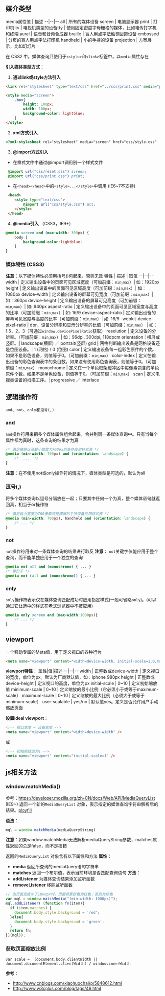 ## 媒介类型
media属性值 | 描述
--|--|--
all	| 所有的媒体设备
screen	| 电脑显示器
print	| 打印机
tv	| 电视机类型的设备tty	| 使用固定密度字母栅格的媒体，比如电传打字机和终端
aural	| 语音和音频合成器
braille	| 盲人用点字法触觉回馈设备
embossed	| 分页的盲人用点字法打印机
handheld	| 小的手持的设备
projection	| 方案展示，比如幻灯片

在 CSS2 中，媒体查询只使用于`<style>`和`<link>`标签中，以`media`属性存在

**引入媒体类型方式**：
1. **通过link或style方法引入**
```html
<link rel="stylesheet" type="text/css" href="../css/print.css" media="print" />

<style media="screen">
    .box{ 
        height: 100px;
        width: 100px; 
        background-color: lightblue;
    }  
</style>
```

2. **xml方式引入**
```html
<?xml-stylesheet rel="stylesheet" media="screen" href="css/style.css" ？>
```

3. **@import方式引入**

- 在样式文件中通过@import调用别一个样式文件
```css
 @import url("css/reset.css") screen;
 @import url("css/print.css") print;
```

- 在`<head></head>`中的`<style>...</style>`中调用 (IE6~7不支持)
```html
 <head>
    <style type="text/css">
    	@import url("css/style.css") all;
    </style>
 </head>
```

4. **@media引入** （CSS3，IE9+）
```css
@media screen and (max-width: 300px) {
    body {
        background-color:lightblue;
    }
}
```

### 媒体特性 (CSS3)
**注意**：以下媒体特性必须用括号()包起来，否则无效
特性 | 描述 | 取值
--|--|--
width	| 定义输出设备中的页面可见区域宽度（可加前缀：`min`,`max`）| 如：1920px
height |	定义输出设备中的页面可见区域高度（可加前缀：`min`,`max`）| 如：1080px
device-width |	定义输出设备的屏幕可见宽度（可加前缀：`min`,`max`）| 如：360px
device-height |	定义输出设备的屏幕可见高度（可加前缀：`min`,`max`）| 如: 640px
aspect-ratio  |	定义输出设备中的页面可见区域宽度与高度的比率（可加前缀：`min`,`max`）| 如: 16/9
device-aspect-ratio	 | 定义输出设备的屏幕可见宽度与高度的比率（可加前缀：`min`,`max`）| 如: 16/9
-webkit-device-pixel-ratio | dpr，设备分辨率和显示分辨率的比值（可加前缀：`min`,`max`） | 如：1.5，2，3（可通过`window.devicePixelRatio`获取）
resolution	| 定义设备的分辨率。（可加前缀：`min`,`max`）| 如：96dpi, 300dpi, 118dpcm
orientation	| 横屏或竖屏。| landscape(横屏) ／ portrait(竖屏)
grid |	网格判断输出设备是网格设备还是位图设备。| 1 (网格) / 0 (位图)
color |	定义输出设备每一组彩色原件的个数。如果不是彩色设备，则值等于0。（可加前缀：`min`,`max`）
color-index |	定义在输出设备的彩色查询表中的条目数。如果没有使用彩色查询表，则值等于0。（可加前缀：`min`,`max`）
monochrome	| 定义在一个单色框架缓冲区中每像素包含的单色原件个数。如果不是单色设备，则值等于0。（可加前缀：`min`,`max`）
scan	| 定义电视类设备的扫描工序。| progressive ／ interlace

## 逻辑操作符
`and`、`not`、`only`和`逗号(,)`
### and
`and`操作符用来把多个媒体属性组合起来，合并到同一条媒体查询中。只有当每个属性都为真时，这条查询的结果才为真
```css
/* 满足横屏以及最小宽度为700px的条件应用样式表 */
@media (min-width: 700px) and (orientation: landscape) {
    /*  ...  */
}
```
**注意**：在不使用not或only操作符的情况下，媒体类型是可选的，默认为all

### 逗号(,)
将多个媒体查询以逗号分隔放在一起；只要其中任何一个为真，整个媒体语句就返回真，相当于or操作符
```css
/* 满足最小宽度为700像素或是横屏的手持设备应用样式表 */
@media (min-width: 700px), handheld and (orientation: landscape) { 
    /* ... */
}
```

### not
`not`操作符用来对一条媒体查询的结果进行取反
**注意**：
`not`关键字仅能应用于整个查询，而不能单独应用于一个独立的查询
```css
@media not all and (monochrome) { ... }
/* 等价于 */
@media not (all and (monochrome)) { ... }
```

### only
`only`操作符表示仅在媒体查询匹配成功时应用指定样式(一般可省略`only`)。(可以通过它让选中的样式在老式浏览器中不被应用)

```css
@media only screen and (max-width:1000px){
    /* ... */
}
```

## viewport
一个移动专属的Meta值，用于定义视口的各种行为
```html
<meta name="viewport" content="width=device-width, initial-scale=1.0,maximum-scale=1.0, user-scalable=no"/>
```
**viewport特性**：
属性|值|描述
--|--|--
width |	正整数或device-width | 定义视口的宽度，单位为px。默认为厂商默认值，如：iphone 980px
height | 正整数或device-height |	定义视口的高度，单位为px
initial-scale |	0~10	 | 定义初始缩放值
minimum-scale |	0~10 |	定义缩放的最小比例（它必须小于或等于maximum-scale）
maximum-scale |	0~10	| 定义缩放的最大比例（必须大于或等于minimum-scale）
user-scalable |	yes/no | 默认值yes。定义是否允许用户手动缩放页面

**设置ideal viewport**：
```html
<!-- 视口宽度 = 设备宽度 -->
<meta name="viewport" content="width=device-width" />
```
或
```html
<!-- 初始缩放值为1 -->
<meta name="viewport" content="initial-scale=1" />
```

## js相关方法
### window.matchMedia()
参考：https://developer.mozilla.org/zh-CN/docs/Web/API/MediaQueryList  
(IE9+) 返回一个新的`MediaQueryList` 对象，表示指定的媒体查询字符串解析后的结果。[ployfill](https://github.com/paulirish/matchMedia.js/)  

**语法**：
```js
mql = window.matchMedia(mediaQueryString)
```
**注意**：如果window.matchMedia无法解析mediaQueryString参数，matches属性返回的总是false，而不是报错

返回的`MediaQueryList` 对象含有以下属性和方法
**属性**：
- **media**
    返回所查询的mediaQuery语句字符串
- **matches**
    返回一个布尔值，表示当前环境是否匹配查询语句
**方法**：
- **addListener**
    为媒体查询结果添加监听函数
- **removeListener**
    移除监听函数
```js
// 当页面宽度小于1000px时，页面背景颜色为红色；否则为绿色
var mql = window.matchMedia("(min-width: 1000px)");
mql.addListener( (function fn(item){
  if (item.matches) {
    document.body.style.background = 'red';
  }else{
    document.body.style.background = 'green';
  }
  return fn;
})(mql));

```

### 获取页面缩放比例
```
var scale =  (document.body.clientWidth || document.documentElement.clientWidth) / window.innerWidth 
```


**参考**：
- http://www.cnblogs.com/xiaohuochai/p/5848612.html
- http://www.w3cplus.com/blog/tags/49.html



